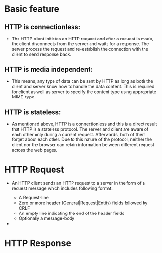 # Basic feature

## HTTP is connectionless: 
- The HTTP client initiates an HTTP request and after a request is made, the client disconnects from the server and waits for a response. The server process the request and re-establish the connection with the client to send response back.

## HTTP is media independent: 
- This means, any type of data can be sent by HTTP as long as both the client and server know how to handle the data content. This is required for client as well as server to specify the content type using appropriate MIME-type.

## HTTP is stateless: 
- As mentioned above, HTTP is a connectionless and this is a direct result that HTTP is a stateless protocol. The server and client are aware of each other only during a current request. Afterwards, both of them forget about each other. Due to this nature of the protocol, neither the client nor the browser can retain information between different request across the web pages.

# HTTP Request

- An HTTP client sends an HTTP request to a server in the form of a request message which includes following format:
    - A Request-line
    - Zero or more header (General|Request|Entity) fields followed by CRLF
    - An empty line indicating the end of the header fields
    - Optionally a message-body

- 


# HTTP Response
